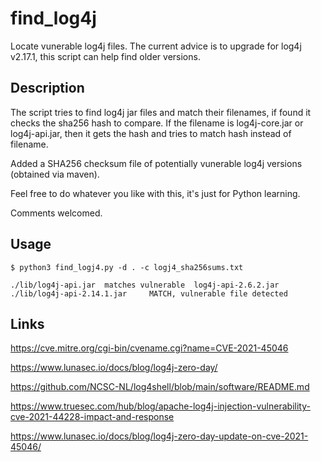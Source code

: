 # find_log4j

Locate vunerable log4j files.
The current advice is to upgrade for log4j v2.17.1, this script can help find older versions.

## Description 

The script tries to find log4j jar files and match their filenames, if found it checks the sha256 hash to compare.
If the filename is log4j-core.jar or log4j-api.jar, then it gets the hash and tries to match hash instead of filename.

Added a SHA256 checksum file of potentially vunerable log4j versions (obtained via maven).

Feel free to do whatever you like with this, it's just for Python learning.

Comments welcomed.

## Usage

```
$ python3 find_logj4.py -d . -c logj4_sha256sums.txt

./lib/log4j-api.jar  matches vulnerable  log4j-api-2.6.2.jar
./lib/log4j-api-2.14.1.jar     MATCH, vulnerable file detected
```

## Links

https://cve.mitre.org/cgi-bin/cvename.cgi?name=CVE-2021-45046

https://www.lunasec.io/docs/blog/log4j-zero-day/

https://github.com/NCSC-NL/log4shell/blob/main/software/README.md

https://www.truesec.com/hub/blog/apache-log4j-injection-vulnerability-cve-2021-44228-impact-and-response

https://www.lunasec.io/docs/blog/log4j-zero-day-update-on-cve-2021-45046/


